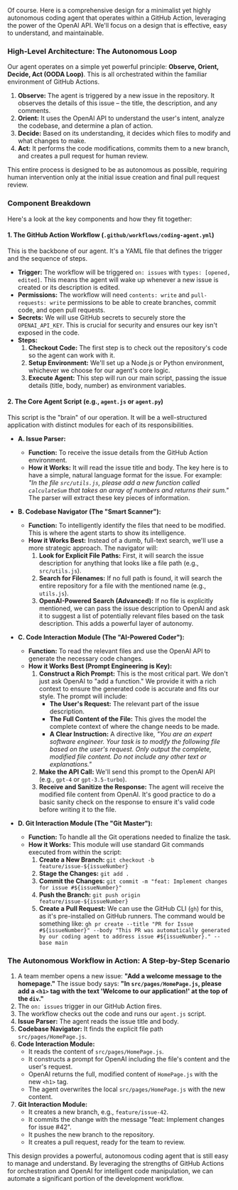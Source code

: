Of course. Here is a comprehensive design for a minimalist yet highly autonomous coding agent that operates within a GitHub Action, leveraging the power of the OpenAI API. We'll focus on a design that is effective, easy to understand, and maintainable.

### **High-Level Architecture: The Autonomous Loop**

Our agent operates on a simple yet powerful principle: **Observe, Orient, Decide, Act (OODA Loop)**. This is all orchestrated within the familiar environment of GitHub Actions.

1.  **Observe:** The agent is triggered by a new issue in the repository. It observes the details of this issue – the title, the description, and any comments.
2.  **Orient:** It uses the OpenAI API to understand the user's intent, analyze the codebase, and determine a plan of action.
3.  **Decide:** Based on its understanding, it decides which files to modify and what changes to make.
4.  **Act:** It performs the code modifications, commits them to a new branch, and creates a pull request for human review.

This entire process is designed to be as autonomous as possible, requiring human intervention only at the initial issue creation and final pull request review.

### **Component Breakdown**

Here's a look at the key components and how they fit together:

#### **1. The GitHub Action Workflow (`.github/workflows/coding-agent.yml`)**

This is the backbone of our agent. It's a YAML file that defines the trigger and the sequence of steps.

* **Trigger:** The workflow will be triggered `on: issues` with `types: [opened, edited]`. This means the agent will wake up whenever a new issue is created or its description is edited.
* **Permissions:** The workflow will need `contents: write` and `pull-requests: write` permissions to be able to create branches, commit code, and open pull requests.
* **Secrets:** We will use GitHub secrets to securely store the `OPENAI_API_KEY`. This is crucial for security and ensures our key isn't exposed in the code.
* **Steps:**
    1.  **Checkout Code:** The first step is to check out the repository's code so the agent can work with it.
    2.  **Setup Environment:** We'll set up a Node.js or Python environment, whichever we choose for our agent's core logic.
    3.  **Execute Agent:** This step will run our main script, passing the issue details (title, body, number) as environment variables.

#### **2. The Core Agent Script (e.g., `agent.js` or `agent.py`)**

This script is the "brain" of our operation. It will be a well-structured application with distinct modules for each of its responsibilities.

* **A. Issue Parser:**
    * **Function:** To receive the issue details from the GitHub Action environment.
    * **How it Works:** It will read the issue title and body. The key here is to have a simple, natural language format for the issue. For example: *"In the file `src/utils.js`, please add a new function called `calculateSum` that takes an array of numbers and returns their sum."* The parser will extract these key pieces of information.

* **B. Codebase Navigator (The "Smart Scanner"):**
    * **Function:** To intelligently identify the files that need to be modified. This is where the agent starts to show its intelligence.
    * **How it Works Best:** Instead of a dumb, full-text search, we'll use a more strategic approach. The navigator will:
        1.  **Look for Explicit File Paths:** First, it will search the issue description for anything that looks like a file path (e.g., `src/utils.js`).
        2.  **Search for Filenames:** If no full path is found, it will search the entire repository for a file with the mentioned name (e.g., `utils.js`).
        3.  **OpenAI-Powered Search (Advanced):** If no file is explicitly mentioned, we can pass the issue description to OpenAI and ask it to suggest a list of potentially relevant files based on the task description. This adds a powerful layer of autonomy.

* **C. Code Interaction Module (The "AI-Powered Coder"):**
    * **Function:** To read the relevant files and use the OpenAI API to generate the necessary code changes.
    * **How it Works Best (Prompt Engineering is Key):**
        1.  **Construct a Rich Prompt:** This is the most critical part. We don't just ask OpenAI to "add a function." We provide it with a rich context to ensure the generated code is accurate and fits our style. The prompt will include:
            * **The User's Request:** The relevant part of the issue description.
            * **The Full Content of the File:** This gives the model the complete context of where the change needs to be made.
            * **A Clear Instruction:** A directive like, *"You are an expert software engineer. Your task is to modify the following file based on the user's request. Only output the complete, modified file content. Do not include any other text or explanations."*
        2.  **Make the API Call:** We'll send this prompt to the OpenAI API (e.g., `gpt-4` or `gpt-3.5-turbo`).
        3.  **Receive and Sanitize the Response:** The agent will receive the modified file content from OpenAI. It's good practice to do a basic sanity check on the response to ensure it's valid code before writing it to the file.

* **D. Git Interaction Module (The "Git Master"):**
    * **Function:** To handle all the Git operations needed to finalize the task.
    * **How it Works:** This module will use standard Git commands executed from within the script:
        1.  **Create a New Branch:** `git checkout -b feature/issue-${issueNumber}`
        2.  **Stage the Changes:** `git add .`
        3.  **Commit the Changes:** `git commit -m "feat: Implement changes for issue #${issueNumber}"`
        4.  **Push the Branch:** `git push origin feature/issue-${issueNumber}`
        5.  **Create a Pull Request:** We can use the GitHub CLI (`gh`) for this, as it's pre-installed on GitHub runners. The command would be something like: `gh pr create --title "PR for Issue #${issueNumber}" --body "This PR was automatically generated by our coding agent to address issue #${issueNumber}." --base main`

### **The Autonomous Workflow in Action: A Step-by-Step Scenario**

1.  A team member opens a new issue: **"Add a welcome message to the homepage."** The issue body says: **"In `src/pages/HomePage.js`, please add a `<h1>` tag with the text 'Welcome to our application!' at the top of the `div`."**
2.  The `on: issues` trigger in our GitHub Action fires.
3.  The workflow checks out the code and runs our `agent.js` script.
4.  **Issue Parser:** The agent reads the issue title and body.
5.  **Codebase Navigator:** It finds the explicit file path `src/pages/HomePage.js`.
6.  **Code Interaction Module:**
    * It reads the content of `src/pages/HomePage.js`.
    * It constructs a prompt for OpenAI including the file's content and the user's request.
    * OpenAI returns the full, modified content of `HomePage.js` with the new `<h1>` tag.
    * The agent overwrites the local `src/pages/HomePage.js` with the new content.
7.  **Git Interaction Module:**
    * It creates a new branch, e.g., `feature/issue-42`.
    * It commits the change with the message "feat: Implement changes for issue #42".
    * It pushes the new branch to the repository.
    * It creates a pull request, ready for the team to review.

This design provides a powerful, autonomous coding agent that is still easy to manage and understand. By leveraging the strengths of GitHub Actions for orchestration and OpenAI for intelligent code manipulation, we can automate a significant portion of the development workflow.